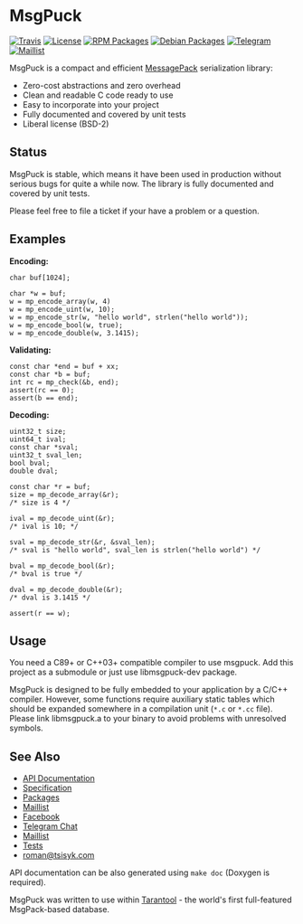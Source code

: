 MsgPuck
=======

[![Travis][travis-badge]][travis-url]
[![License][license-badge]][license-url]
[![RPM Packages][rpm-badge]][rpm-url]
[![Debian Packages][deb-badge]][deb-url]
[![Telegram][telegram-badge]][telegram-url]
[![Maillist][groups-badge]][groups-url]

MsgPuck is a compact and efficient [MessagePack] serialization library:

 * Zero-cost abstractions and zero overhead
 * Clean and readable C code ready to use
 * Easy to incorporate into your project
 * Fully documented and covered by unit tests
 * Liberal license (BSD-2)

Status
------

MsgPuck is stable, which means it have been used in production without
serious bugs for quite a while now. The library is fully documented and
covered by unit tests.

Please feel free to file a ticket if your have a problem or a question.

Examples
--------

**Encoding:**

    char buf[1024];

    char *w = buf;
    w = mp_encode_array(w, 4)
    w = mp_encode_uint(w, 10);
    w = mp_encode_str(w, "hello world", strlen("hello world"));
    w = mp_encode_bool(w, true);
    w = mp_encode_double(w, 3.1415);

**Validating:**

    const char *end = buf + xx;
    const char *b = buf;
    int rc = mp_check(&b, end);
    assert(rc == 0);
    assert(b == end);

**Decoding:**

    uint32_t size;
    uint64_t ival;
    const char *sval;
    uint32_t sval_len;
    bool bval;
    double dval;

    const char *r = buf;
    size = mp_decode_array(&r);
    /* size is 4 */

    ival = mp_decode_uint(&r);
    /* ival is 10; */

    sval = mp_decode_str(&r, &sval_len);
    /* sval is "hello world", sval_len is strlen("hello world") */

    bval = mp_decode_bool(&r);
    /* bval is true */

    dval = mp_decode_double(&r);
    /* dval is 3.1415 */

    assert(r == w);

Usage
-----

You need a C89+ or C++03+ compatible compiler to use msgpuck.
Add this project as a submodule or just use libmsgpuck-dev package.

MsgPuck is designed to be fully embedded to your application by a C/C++
compiler. However, some functions require auxiliary static tables which
should be expanded somewhere in a compilation unit (`*.c` or `*.cc` file).
Please link libmsgpuck.a to your binary to avoid problems with unresolved
symbols.

See Also
--------

 * [API Documentation](http://rtsisyk.github.io/msgpuck/)
 * [Specification](https://github.com/msgpack/msgpack/blob/master/spec.md)
 * [Packages](https://tarantool.org/download.html)
 * [Maillist](https://groups.google.com/forum/#!forum/tarantool)
 * [Facebook](http://facebook.com/TarantoolDatabase/)
 * [Telegram Chat][telegram-url]
 * [Maillist][groups-url]
 * [Tests](test)
 * roman@tsisyk.com

API documentation can be also generated using `make doc` (Doxygen is required).

MsgPuck was written to use within [Tarantool](http://tarantool.org) -
the world's first full-featured MsgPack-based database.

[MessagePack]: https://msgpack.org/
[travis-badge]: https://api.travis-ci.org/rtsisyk/msgpuck.svg?branch=master
[travis-url]: https://travis-ci.org/rtsisyk/msgpuck
[license-badge]: https://img.shields.io/badge/License-BSD--2-lightgray.svg?style=flat
[license-url]: LICENSE
[deb-badge]: https://img.shields.io/badge/Packages-Debian-red.svg?style=flat
[deb-url]: https://packagecloud.io/tarantool/1\_7?filter=debs
[rpm-badge]: https://img.shields.io/badge/Packages-RPM-blue.svg?style=flat
[rpm-url]: https://packagecloud.io/tarantool/1\_7?filter=rpms
[telegram-badge]: https://img.shields.io/badge/Telegram-join%20chat-blue.svg
[telegram-url]: http://telegram.me/tarantool
[groups-badge]: https://img.shields.io/badge/Google-Groups-orange.svg
[groups-url]: https://groups.google.com/forum/#!forum/tarantool
